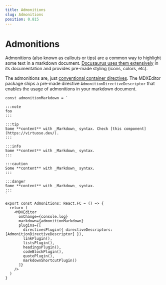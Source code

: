 ```yaml
---
title: Admonitions
slug: Admonitions
position: 0.815
---
```


# Admonitions

Admonitions (also known as callouts or tips) are a common way to highlight some text in a markdown document. [Docusaurus uses them extensively](https://docusaurus.io/docs/markdown-features/admonitions) in its documentation and provides pre-made styling (icons, colors, etc).

The admonitions are, just [conventional container directives](./custom-directive-editors). The MDXEditor package ships a pre-made directive `AdmonitionDirectiveDescriptor` that enables the usage of admonitions in your markdown document.

```tsx
const admonitionMarkdown = `

:::note
foo
:::

:::tip
Some **content** with _Markdown_ syntax. Check [this component](https://virtuoso.dev/).
:::

:::info
Some **content** with _Markdown_ syntax. 
:::

:::caution
Some **content** with _Markdown_ syntax.
:::

:::danger
Some **content** with _Markdown_ syntax.
:::
`

export const Admonitions: React.FC = () => {
  return (
    <MDXEditor
      onChange={console.log}
      markdown={admonitionMarkdown}
      plugins={[
        directivesPlugin({ directiveDescriptors: [AdmonitionDirectiveDescriptor] }),
        linkPlugin(),
        listsPlugin(),
        headingsPlugin(),
        codeBlockPlugin(),
        quotePlugin(),
        markdownShortcutPlugin()
      ]}
    />
  )
}
```